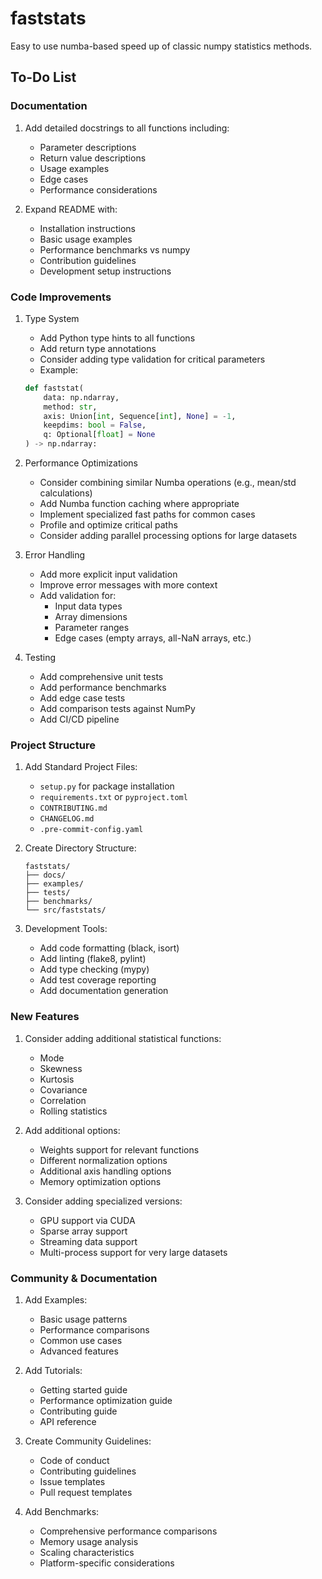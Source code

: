 # faststats
Easy to use numba-based speed up of classic numpy statistics methods. 

## To-Do List

### Documentation
1. Add detailed docstrings to all functions including:
   - Parameter descriptions
   - Return value descriptions
   - Usage examples
   - Edge cases
   - Performance considerations

2. Expand README with:
   - Installation instructions
   - Basic usage examples
   - Performance benchmarks vs numpy
   - Contribution guidelines
   - Development setup instructions

### Code Improvements

1. Type System
   - Add Python type hints to all functions
   - Add return type annotations
   - Consider adding type validation for critical parameters
   - Example:
   ```python
   def faststat(
       data: np.ndarray, 
       method: str, 
       axis: Union[int, Sequence[int], None] = -1,
       keepdims: bool = False, 
       q: Optional[float] = None
   ) -> np.ndarray:
   ```

2. Performance Optimizations
   - Consider combining similar Numba operations (e.g., mean/std calculations)
   - Add Numba function caching where appropriate
   - Implement specialized fast paths for common cases
   - Profile and optimize critical paths
   - Consider adding parallel processing options for large datasets

3. Error Handling
   - Add more explicit input validation
   - Improve error messages with more context
   - Add validation for:
     - Input data types
     - Array dimensions
     - Parameter ranges
     - Edge cases (empty arrays, all-NaN arrays, etc.)

4. Testing
   - Add comprehensive unit tests
   - Add performance benchmarks
   - Add edge case tests
   - Add comparison tests against NumPy
   - Add CI/CD pipeline

### Project Structure

1. Add Standard Project Files:
   - `setup.py` for package installation
   - `requirements.txt` or `pyproject.toml`
   - `CONTRIBUTING.md`
   - `CHANGELOG.md`
   - `.pre-commit-config.yaml`

2. Create Directory Structure:
   ```
   faststats/
   ├── docs/
   ├── examples/
   ├── tests/
   ├── benchmarks/
   └── src/faststats/
   ```

3. Development Tools:
   - Add code formatting (black, isort)
   - Add linting (flake8, pylint)
   - Add type checking (mypy)
   - Add test coverage reporting
   - Add documentation generation

### New Features

1. Consider adding additional statistical functions:
   - Mode
   - Skewness
   - Kurtosis
   - Covariance
   - Correlation
   - Rolling statistics

2. Add additional options:
   - Weights support for relevant functions
   - Different normalization options
   - Additional axis handling options
   - Memory optimization options

3. Consider adding specialized versions:
   - GPU support via CUDA
   - Sparse array support
   - Streaming data support
   - Multi-process support for very large datasets

### Community & Documentation

1. Add Examples:
   - Basic usage patterns
   - Performance comparisons
   - Common use cases
   - Advanced features

2. Add Tutorials:
   - Getting started guide
   - Performance optimization guide
   - Contributing guide
   - API reference

3. Create Community Guidelines:
   - Code of conduct
   - Contributing guidelines
   - Issue templates
   - Pull request templates

4. Add Benchmarks:
   - Comprehensive performance comparisons
   - Memory usage analysis
   - Scaling characteristics
   - Platform-specific considerations 
